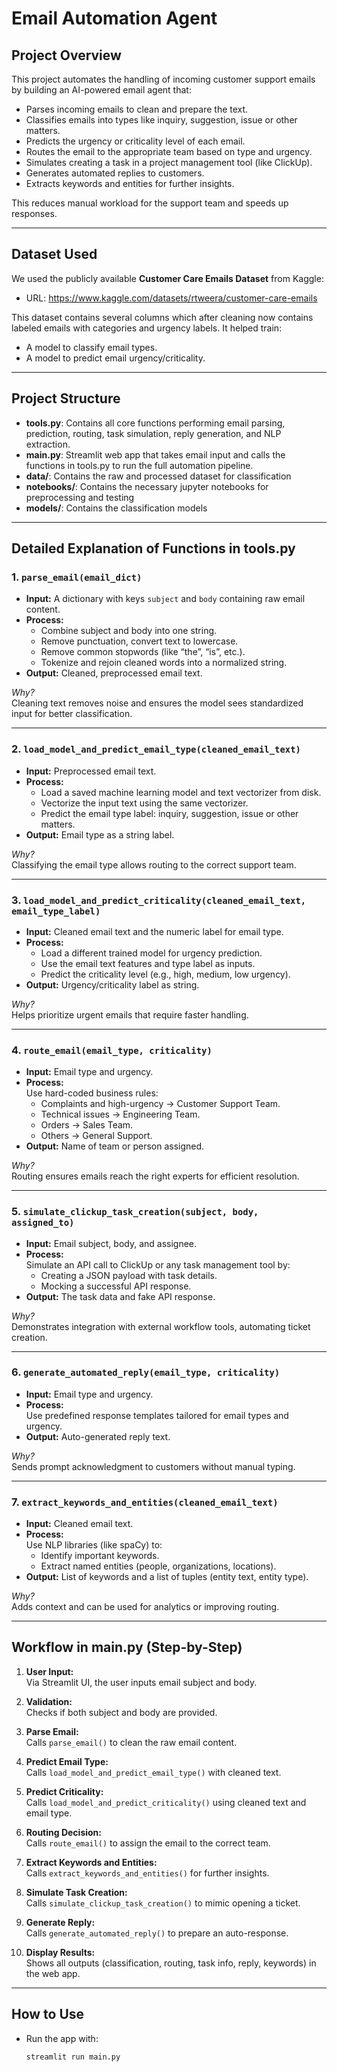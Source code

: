 # Email Automation Agent

## Project Overview

This project automates the handling of incoming customer support emails by building an AI-powered email agent that:

- Parses incoming emails to clean and prepare the text.
- Classifies emails into types like inquiry, suggestion, issue or other matters.
- Predicts the urgency or criticality level of each email.
- Routes the email to the appropriate team based on type and urgency.
- Simulates creating a task in a project management tool (like ClickUp).
- Generates automated replies to customers.
- Extracts keywords and entities for further insights.

This reduces manual workload for the support team and speeds up responses.

---

## Dataset Used

We used the publicly available **Customer Care Emails Dataset** from Kaggle:

- URL: https://www.kaggle.com/datasets/rtweera/customer-care-emails

This dataset contains several columns which after cleaning now contains labeled emails with categories and urgency labels. It helped train:

- A model to classify email types.
- A model to predict email urgency/criticality.

---

## Project Structure

- **tools.py**: Contains all core functions performing email parsing, prediction, routing, task simulation, reply generation, and NLP extraction.
- **main.py**: Streamlit web app that takes email input and calls the functions in tools.py to run the full automation pipeline.
- **data/**: Contains the raw and processed dataset for classification
- **notebooks/**: Contains the necessary jupyter notebooks for preprocessing and testing
- **models/**: Contains the classification models

---

## Detailed Explanation of Functions in tools.py

### 1. `parse_email(email_dict)`

- **Input:** A dictionary with keys `subject` and `body` containing raw email content.
- **Process:**
  - Combine subject and body into one string.
  - Remove punctuation, convert text to lowercase.
  - Remove common stopwords (like “the”, “is”, etc.).
  - Tokenize and rejoin cleaned words into a normalized string.
- **Output:** Cleaned, preprocessed email text.

*Why?*  
Cleaning text removes noise and ensures the model sees standardized input for better classification.

---

### 2. `load_model_and_predict_email_type(cleaned_email_text)`

- **Input:** Preprocessed email text.
- **Process:**
  - Load a saved machine learning model and text vectorizer from disk.
  - Vectorize the input text using the same vectorizer.
  - Predict the email type label: inquiry, suggestion, issue or other matters.
- **Output:** Email type as a string label.

*Why?*  
Classifying the email type allows routing to the correct support team.

---

### 3. `load_model_and_predict_criticality(cleaned_email_text, email_type_label)`

- **Input:** Cleaned email text and the numeric label for email type.
- **Process:**
  - Load a different trained model for urgency prediction.
  - Use the email text features and type label as inputs.
  - Predict the criticality level (e.g., high, medium, low urgency).
- **Output:** Urgency/criticality label as string.

*Why?*  
Helps prioritize urgent emails that require faster handling.

---

### 4. `route_email(email_type, criticality)`

- **Input:** Email type and urgency.
- **Process:**  
Use hard-coded business rules:
  - Complaints and high-urgency → Customer Support Team.
  - Technical issues → Engineering Team.
  - Orders → Sales Team.
  - Others → General Support.
- **Output:** Name of team or person assigned.

*Why?*  
Routing ensures emails reach the right experts for efficient resolution.

---

### 5. `simulate_clickup_task_creation(subject, body, assigned_to)`

- **Input:** Email subject, body, and assignee.
- **Process:**  
Simulate an API call to ClickUp or any task management tool by:
  - Creating a JSON payload with task details.
  - Mocking a successful API response.
- **Output:** The task data and fake API response.

*Why?*  
Demonstrates integration with external workflow tools, automating ticket creation.

---

### 6. `generate_automated_reply(email_type, criticality)`

- **Input:** Email type and urgency.
- **Process:**  
Use predefined response templates tailored for email types and urgency.
- **Output:** Auto-generated reply text.

*Why?*  
Sends prompt acknowledgment to customers without manual typing.

---

### 7. `extract_keywords_and_entities(cleaned_email_text)`

- **Input:** Cleaned email text.
- **Process:**  
Use NLP libraries (like spaCy) to:
  - Identify important keywords.
  - Extract named entities (people, organizations, locations).
- **Output:** List of keywords and a list of tuples (entity text, entity type).

*Why?*  
Adds context and can be used for analytics or improving routing.

---

## Workflow in main.py (Step-by-Step)

1. **User Input:**  
   Via Streamlit UI, the user inputs email subject and body.

2. **Validation:**  
   Checks if both subject and body are provided.

3. **Parse Email:**  
   Calls `parse_email()` to clean the raw email content.

4. **Predict Email Type:**  
   Calls `load_model_and_predict_email_type()` with cleaned text.

5. **Predict Criticality:**  
   Calls `load_model_and_predict_criticality()` using cleaned text and email type.

6. **Routing Decision:**  
   Calls `route_email()` to assign the email to the correct team.

7. **Extract Keywords and Entities:**  
   Calls `extract_keywords_and_entities()` for further insights.

8. **Simulate Task Creation:**  
   Calls `simulate_clickup_task_creation()` to mimic opening a ticket.

9. **Generate Reply:**  
   Calls `generate_automated_reply()` to prepare an auto-response.

10. **Display Results:**  
    Shows all outputs (classification, routing, task info, reply, keywords) in the web app.

---

## How to Use

- Run the app with:
  ```bash
  streamlit run main.py
